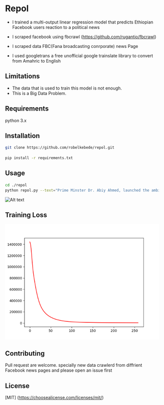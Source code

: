 
# Repol

* I trained a multi-output linear regression model that predicts Ethiopian Facebook users reaction to a political news

* I scraped facebook using fbcrawl  (https://github.com/rugantio/fbcrawl)

* I scraped data FBC(Fana broadcasting conrporate) news Page

* I used googletrans a free unofficial google trainslate library to convert from Amahric to English

## Limitations 

* The data that is used to train this model is not enough.
* This is a Big Data Problem.

## Requirements

python 3.x

## Installation

```bash 
git clone https://github.com/robelkebede/repol.git

pip install -r requirements.txt
```

## Usage

``` bash
cd ./repol
python repol.py --text="Prime Minster Dr. Abiy Ahmed, launched the ambitious Green Legacy campaign"
```

![Alt text](Figure_1.png?raw=true "Reactions")


## Training Loss


![Alt text](loss.png?raw=true "Loss")


## Contributing

Pull request are welcome. specially new data crawlerd from diffrient Facebook news pages and please open an issue first 


## License

[MIT] (https://choosealicense.com/licenses/mit/)




